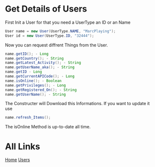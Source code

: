 ﻿# Get Details of Users
First Init a User for that you need a UserType an ID or an Name
```java
User name = new User(UserType.NAME, "MarcPlaying");
User id = new User(UserType.ID, "32444");
```
Now you can request diffrent Things from the User.
```java
name.getID(); - Long
name.getCountry(); - String
name.getLatest_Activity(); - String
name.getUserName_aka(); - String
name.getID - Long
name.getCurrentAPICode(); - Long
name.isOnline(); - Boolean
name.getPrivileges(); - Long
name.getRegistered_On(); - String
name.getUserName(); - String
```
The Constructer will Download this Informations. If you want to update it use
```java
name.refresh_Items();
```
The isOnline Method is up-to-date all time.

# All Links
[Home](https://marcplaying.github.io/RippleAPI-Java/index.html)
[Users](https://marcplaying.github.io/RippleAPI-Java/user.html)
